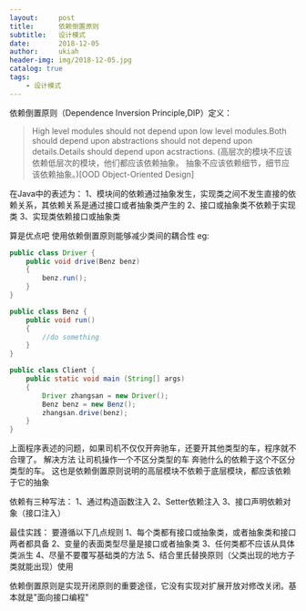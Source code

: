 ```yaml
---
layout:     post
title:      依赖倒置原则
subtitle:   设计模式
date:       2018-12-05
author:     ukiah
header-img: img/2018-12-05.jpg
catalog: true
tags:
    - 设计模式
---
```


依赖倒置原则（Dependence Inversion Principle,DIP）定义：

> High level modules should not depend upon low level modules.Both should depend upon abstractions should not depend upon details.Details should depend upon acstractions.
> (高层次的模块不应该依赖低层次的模块，他们都应该依赖抽象。 抽象不应该依赖细节，细节应该依赖抽象。)[OOD Object-Oriented Design]

在Java中的表述为：
1、模块间的依赖通过抽象发生，实现类之间不发生直接的依赖关系，其依赖关系是通过接口或者抽象类产生的
2、接口或抽象类不依赖于实现类
3、实现类依赖接口或抽象类

算是优点吧
使用依赖倒置原则能够减少类间的耦合性
eg:
```java
public class Driver {
    public void drive(Benz benz)
    {
        benz.run();
    }
}

public class Benz {
    public void run()
    {
        //do something    
    }
}

public class Client {
    public static void main (String[] args)
    {
        Driver zhangsan = new Driver();
        Benz benz = new Benz();
        zhangsan.drive(benz);
    }
}
```
上面程序表述的问题，如果司机不仅仅开奔驰车，还要开其他类型的车，程序就不合理了。
解决方法 让司机操作一个不区分类型的车 奔驰什么的依赖于这个不区分类型的车。
这也是依赖倒置原则说明的高层模块不依赖于底层模块，都应该依赖于它的抽象

依赖有三种写法：
1、通过构造函数注入
2、Setter依赖注入
3、接口声明依赖对象（接口注入）

最佳实践：
要遵循以下几点规则
1、每个类都有接口或抽象类，或者抽象类和接口两者都具备
2、变量的表面类型尽量是接口或者抽象类
3、任何类都不应该从具体类派生
4、尽量不要覆写基础类的方法
5、结合里氏替换原则（父类出现的地方子类就能出现）使用

依赖倒置原则是实现开闭原则的重要途径，它没有实现对扩展开放对修改关闭。基本就是"面向接口编程"